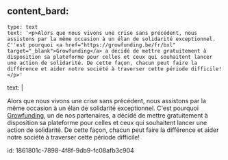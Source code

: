 content_bard:
  -
    type: text
    text: '<p>Alors que nous vivons une crise sans précédent, nous assistons par la même occasion à un élan de solidarité exceptionnel. C''est pourquoi <a href="https://growfunding.be/fr/bxl" target="_blank">Growfunding</a> a décidé de mettre gratuitement à disposition sa plateforme pour celles et ceux qui souhaitent lancer une action de solidarité. De cette façon, chacun peut faire la différence et aider notre société à traverser cette période difficile!</p>'
text: |
  <p>Alors que nous vivons une crise sans précédent, nous assistons par la même occasion à un élan de solidarité exceptionnel. C'est pourquoi  <a href="https://growfunding.be/nl/bxl?fbclid=IwAR2dBULQvbsz1IOVLIuEVWdTvegQ-ak5FPwcCR9YdcyiY1DOKHE6HnJPFmc" target="_blank">Growfunding</a>, un de nos partenaires, a décidé de mettre gratuitement à disposition sa plateforme pour celles et ceux qui souhaitent lancer une action de solidarité. De cette façon, chacun peut faire la différence et aider notre société à traverser cette période difficile!
  </p>
  
id: 1861801c-7898-4f8f-9db9-fc08afb3c904
